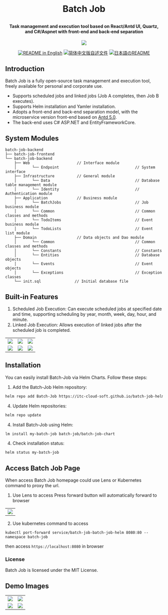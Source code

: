 <p align="center">

[//]: # (	<img alt="logo" src="https://oscimg.oschina.net/oscnet/up-b99b286755aef70355a7084753f89cdb7c9.png">)
</p>
<h1 align="center" style="margin: 30px 0 30px; font-weight: bold;">Batch Job</h1>
<h4 align="center">Task management and execution tool based on React/Antd UI, Quartz, and C#/Aspnet with front-end and back-end separation</h4>
<p align="center">
	<a href="https://gitee.com/y_project/RuoYi-Cloud/blob/master/LICENSE"><img src="https://img.shields.io/github/license/mashape/apistatus.svg"></a>
</p>
<p align="center">
  <a href="./README.md"><img alt="README in English" src="https://img.shields.io/badge/English-d9d9d9"></a>
  <a href="./README_CN.md"><img alt="简体中文版自述文件" src="https://img.shields.io/badge/简体中文-d9d9d9"></a>
  <a href="./README_JA.md"><img alt="日本語のREADME" src="https://img.shields.io/badge/日本語-d9d9d9"></a>
</p>

## Introduction

Batch Job is a fully open-source task management and execution tool, freely available for personal and corporate use.
* Supports scheduled jobs and linked jobs (Job A completes, then Job B executes).
* Supports Helm installation and Yamler installation.
* Adopts a front-end and back-end separation model, with the microservice version front-end based on [Antd 5.0](https://ant.design/index-cn).
* The back-end uses C# ASP.NET and EntityFrameworkCore.

## System Modules

~~~
batch-job-backend  
├── batch-job-frontend  
└── batch-job-backend  
    ├── Web                     // Interface module
    │       └── Endpoint                                  // System interface
    ├── Infrastructure          // General module
    │       └── Data                                      // Database table management module 
    │       └── Identity                                  // Authentication module
    ├── Application             // Business module
    │       └── BatchJobs                                 // Job business module 
    │       └── Common                                    // Common classes and methods
    │       └── TodoItems                                 // Event business module 
    │       └── TodoLists                                 // Event list module 
    ├── Domain                  // Data objects and Dao module
    │       └── Common                                    // Common classes and methods
    │       └── Constants                                 // Constants 
    │       └── Entities                                  // Database objects
    │       └── Events                                    // Event objects
    │       └── Exceptions                                // Exception classes
    └── init.sql               // Initial database file
~~~

## Built-in Features
1. Scheduled Job Execution: Can execute scheduled jobs at specified date and time, supporting scheduling by year, month, week, day, hour, and minute.
2. Linked Job Execution: Allows execution of linked jobs after the scheduled job is completed.

<table style="width: 400px">
    <tr>
         <td><img src="https://itc-cloud-soft.github.io/doc-open/img/batch-job/batch-t-e-1.png"/></td>
         <td><img src="https://itc-cloud-soft.github.io/doc-open/img/batch-job/batch-t-e-2.png"/></td>
         <td><img src="https://itc-cloud-soft.github.io/doc-open/img/batch-job/batch-t-e-3.png"/></td>
    </tr>
    <tr>
         <td><img src="https://itc-cloud-soft.github.io/doc-open/img/batch-job/batch-t-e-4.png"/></td>
         <td><img src="https://itc-cloud-soft.github.io/doc-open/img/batch-job/batch-t-e-5.png"/></td>
         <td><img src="https://itc-cloud-soft.github.io/doc-open/img/batch-job/batch-t-e-6.png"/></td>
    </tr>
</table>


## Installation

You can easily install Batch-Job via Helm Charts. Follow these steps:

1. Add the Batch-Job Helm repository:
```bash
helm repo add Batch-Job https://itc-cloud-soft.github.io/batch-job-helm/
```
4. Update Helm repositories:
```bash
helm repo update
```
4. Install Batch-Job using Helm:
```bash
lm install my-batch-job batch-job/batch-job-chart
```
4. Check installation status:
```bash
helm status my-batch-job
```

## Access Batch Job Page
When access  Batch Job homepage could use Lens or Kubernetes command to proxy the url.
1. Use Lens to access
   Press forward button will automatically forward to browser
<table>
    <tr>
        <td><img src="https://itc-cloud-soft.github.io/doc-open/img/batch-job/batch_lens.png"/></td>
    </tr>
</table>

2. Use kubernetes command to access
```shell
kubectl port-forward service/batch-job-batch-job-helm 8080:80 --namespace batch-job
```
then access `https://localhost:8080` in browser
### License

Batch Job is licensed under the MIT License.
## Demo Images
<table>
    <tr>
        <td><img src="https://itc-cloud-soft.github.io/doc-open/img/batch-job/batch-job-en_1.png"/></td>
        <td><img src="https://itc-cloud-soft.github.io/doc-open/img/batch-job/batch-job-en_2.png"/></td>
    </tr>
    <tr>
        <td><img src="https://itc-cloud-soft.github.io/doc-open/img/batch-job/batch-job-en_3.png"/></td>
        <td><img src="https://itc-cloud-soft.github.io/doc-open/img/batch-job/batch-job-en_4.png"/></td>
    </tr>
</table>
